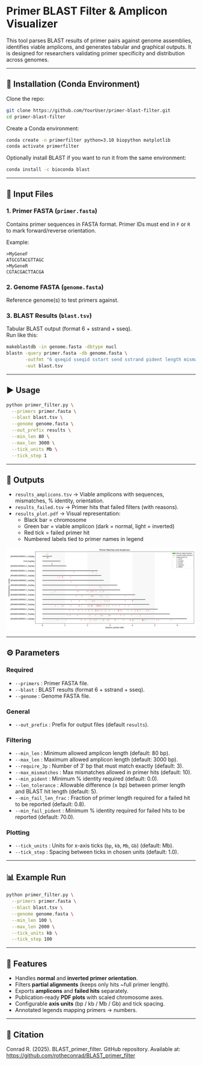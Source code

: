 # Primer BLAST Filter & Amplicon Visualizer

This tool parses BLAST results of primer pairs against genome assemblies, identifies viable amplicons, and generates tabular and graphical outputs. It is designed for researchers validating primer specificity and distribution across genomes.

---

## 🔧 Installation (Conda Environment)

Clone the repo:

```bash
git clone https://github.com/YourUser/primer-blast-filter.git
cd primer-blast-filter
```

Create a Conda environment:

```bash
conda create -n primerfilter python=3.10 biopython matplotlib
conda activate primerfilter
```

Optionally install BLAST if you want to run it from the same environment:

```bash
conda install -c bioconda blast
```

---

## 📑 Input Files

### 1. Primer FASTA (`primer.fasta`)
Contains primer sequences in FASTA format. Primer IDs must end in `F` or `R` to mark forward/reverse orientation.

Example:
```
>MyGeneF
ATGCGTACGTTAGC
>MyGeneR
CGTACGACTTACGA
```

### 2. Genome FASTA (`genome.fasta`)
Reference genome(s) to test primers against.

### 3. BLAST Results (`blast.tsv`)
Tabular BLAST output (format 6 + sstrand + sseq).  
Run like this:

```bash
makeblastdb -in genome.fasta -dbtype nucl
blastn -query primer.fasta -db genome.fasta \
       -outfmt "6 qseqid sseqid sstart send sstrand pident length mismatch gapopen evalue bitscore sseq" \
       -out blast.tsv
```

---

## ▶️ Usage

```bash
python primer_filter.py \
  --primers primer.fasta \
  --blast blast.tsv \
  --genome genome.fasta \
  --out_prefix results \
  --min_len 80 \
  --max_len 3000 \
  --tick_units Mb \
  --tick_step 1
```

---

## 📂 Outputs

- `results_amplicons.tsv` → Viable amplicons with sequences, mismatches, % identity, orientation.
- `results_failed.tsv` → Primer hits that failed filters (with reasons).
- `results_plot.pdf` → Visual representation:
  - Black bar = chromosome
  - Green bar = viable amplicon (dark = normal, light = inverted)
  - Red tick = failed primer hit
  - Numbered labels tied to primer names in legend
 
![Example Output](PrimerBlast_Fusarium_odoratissimum_GCA_000260195.2_FO_II5_V1_plot.png)

---

## ⚙️ Parameters

### Required
- `--primers` : Primer FASTA file.
- `--blast` : BLAST results (format 6 + sstrand + sseq).
- `--genome` : Genome FASTA file.

### General
- `--out_prefix` : Prefix for output files (default `results`).

### Filtering
- `--min_len` : Minimum allowed amplicon length (default: 80 bp).
- `--max_len` : Maximum allowed amplicon length (default: 3000 bp).
- `--require_3p` : Number of 3′ bp that must match exactly (default: 3).
- `--max_mismatches` : Max mismatches allowed in primer hits (default: 10).
- `--min_pident` : Minimum % identity required (default: 0.0).
- `--len_tolerance` : Allowable difference (± bp) between primer length and BLAST hit length (default: 5).
- `--min_fail_len_frac` : Fraction of primer length required for a failed hit to be reported (default: 0.8).
- `--min_fail_pident` : Minimum % identity required for failed hits to be reported (default: 70.0).

### Plotting
- `--tick_units` : Units for x-axis ticks (`bp`, `kb`, `Mb`, `Gb`) (default: Mb).
- `--tick_step` : Spacing between ticks in chosen units (default: 1.0).

---

## 📊 Example Run

```bash
python primer_filter.py \
  --primers primer.fasta \
  --blast blast.tsv \
  --genome genome.fasta \
  --min_len 100 \
  --max_len 2000 \
  --tick_units kb \
  --tick_step 100
```

---

## 🔬 Features
- Handles **normal** and **inverted primer orientation**.
- Filters **partial alignments** (keeps only hits ~full primer length).
- Exports **amplicons** and **failed hits** separately.
- Publication-ready **PDF plots** with scaled chromosome axes.
- Configurable **axis units** (bp / kb / Mb / Gb) and tick spacing.
- Annotated legends mapping primers → numbers.

---

## 📖 Citation
Conrad R. (2025). BLAST_primer_filter. GitHub repository. Available at: https://github.com/rotheconrad/BLAST_primer_filter

